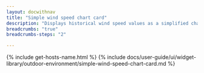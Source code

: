 ```yaml
---
layout: docwithnav
title: "Simple wind speed chart card"
description: "Displays historical wind speed values as a simplified chart. Optionally may display the corresponding latest wind speed value."
breadcrumbs: "true"
breadcrumbs-steps: "2"

---
```

{% include get-hosts-name.html %}
{% include docs/user-guide/ui/widget-library/outdoor-environment/simple-wind-speed-chart-card.md %}
